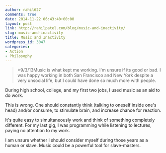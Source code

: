 ```yaml
---
author: rahil627
comments: true
date: 2014-11-22 06:43:40+00:00
layout: post
link: http://rahilpatel.com/blog/music-and-inactivity/
slug: music-and-inactivity
title: Music and Inactivity
wordpress_id: 3047
categories:
- Action
- Philosophy
---
```


<blockquote>>9/3/13Music is what kept me working. I'm unsure if its good or bad. I was happy working in both San Francisco and New York despite a very unsocial life, but I could have done so much more with people.</blockquote>



During high school, college, and my first two jobs, I used music as an aid to do work.

This is wrong. One should constantly think (talking to oneself inside one's head) and/or consume, to stimulate brain, and increase chance for reaction.

It's quite easy to simultaneously work and think of something completely different. For my last gig, I was programming while listening to lectures, paying no attention to my work.

I am unsure whether I should consider myself during those years as a human or slave. Music could be a powerful tool for slave-masters.
